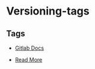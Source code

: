 # Versioning-tags

## Tags

- [Gitlab Docs](https://docs.gitlab.com/ee/)

- [Read More](https://docs.gitlab.com/ee/user/project/repository/tags/)
